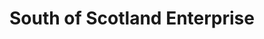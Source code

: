 ---
schema: default
title: South of Scotland Enterprise
description: Non-departmental public body. Part of Scottish Government
logo: ''
type:
- Non-Departmental Public Body
portal_url: ''
org_url: 
twitter_handle: 
wikidata_org_qid: Q108809823
wdtk_id: 
---